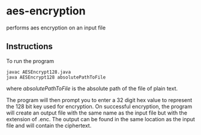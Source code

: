 # aes-encryption
performs aes encryption on an input file

## Instructions
To run the program

```
javac AESEncrypt128.java
java AESEncrypt128 absolutePathToFile
```
where *absolutePathToFile* is the absolute path of the file of plain text.

The program will then prompt you to enter a 32 digit hex value to represent the 128 bit key used for encryption.
On successful encryption, the program will create an output file with the same name as the input file but with the extension of .enc. The output can be found in the same location as the input file and will contain the ciphertext.
